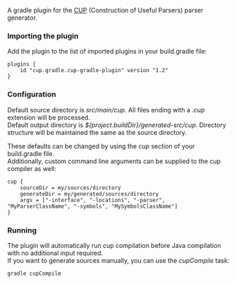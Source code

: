 A gradle plugin for the [CUP](http://www2.cs.tum.edu/projects/cup/) (Construction of Useful Parsers) parser generator.

### Importing the plugin

Add the plugin to the list of imported plugins in your build.gradle file:
```
plugins {
    id "cup.gradle.cup-gradle-plugin" version "1.2"
}
```

### Configuration
Default source directory is *src/main/cup*. All files ending with a *.cup* extension will be processed.  
Default output directory is *${project.buildDir}/generated-src/cup*. Directory structure will be maintained the same as the source directory.  

These defaults can be changed by using the *cup* section of your build.gradle file.  
Additionally, custom command line arguments can be supplied to the cup compiler as well:
```
cup {
    sourceDir = my/sources/directory
    generateDir = my/generated/sources/directory
    args = ["-interface", "-locations", "-parser", "MyParserClassName", "-symbols", "MySymbolsClassName"]
}
```

### Running
The plugin will automatically run cup compilation before Java compilation with no additional input required.  
If you want to generate sources manually, you can use the *cupCompile* task:
```
gradle cupCompile
```
